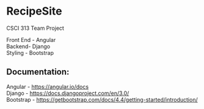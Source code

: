 # RecipeSite
CSCI 313 Team Project

Front End - Angular <br>
Backend- Django <br>
Styling - Bootstrap 

## Documentation:
Angular - https://angular.io/docs <br>
Django - https://docs.djangoproject.com/en/3.0/ <br>
Bootstrap - https://getbootstrap.com/docs/4.4/getting-started/introduction/

